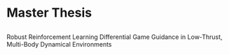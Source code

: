 # Master Thesis
## 
Robust Reinforcement Learning Differential Game Guidance in Low-Thrust, Multi-Body Dynamical Environments
